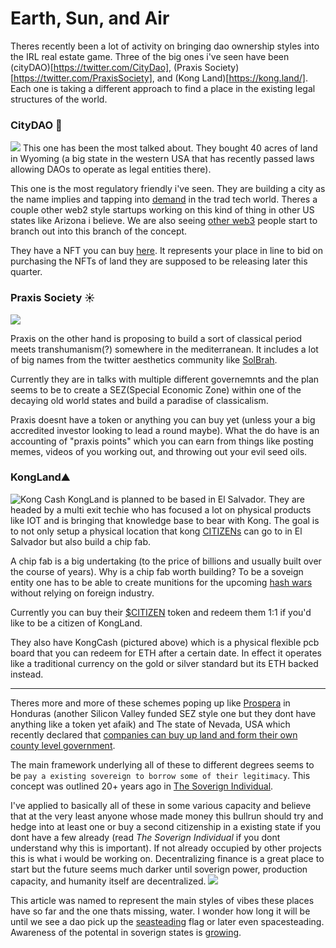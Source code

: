 # Earth, Sun, and Air
Theres recently been a lot of activity on bringing dao ownership styles into the IRL real estate game. Three of the big ones i've seen have been (cityDAO)[https://twitter.com/CityDao], (Praxis Society)[https://twitter.com/PraxisSociety], and (Kong Land)[https://kong.land/]. Each one is taking a different approach to find a place in the existing legal structures of the world.

### CityDAO 💨
![](https://i.imgur.com/HtIxp7n.png)
This one has been the most talked about. They bought 40 acres of land in Wyoming (a big state in the western USA that has recently passed laws allowing DAOs to operate as legal entities there).

This one is the most regulatory friendly i've seen. They are building a city as the name implies and tapping into [demand](https://twitter.com/garybasin/status/1461096160479825923) in the trad tech world. Theres a couple other web2 style startups working on this kind of thing in other US states like Arizona i believe. We are also seeing [other web3](https://twitter.com/mikedemarais/status/1461549702982295553) people start to branch out into this branch of the concept.

They have  a NFT you can buy [here](https://opensea.io/collection/cdao). It represents your place in line to bid on purchasing the NFTs of land they are supposed to be releasing later this quarter.

### Praxis Society ☀️
![](https://i.imgur.com/yQYfiC9.png)

Praxis on the other hand is proposing to build a sort of classical period meets transhumanism(?) somewhere in the mediterranean. It includes a lot of big names from the twitter aesthetics community like [SolBrah](https://twitter.com/SolBrah). 

Currently they are in talks with multiple different governemnts and the plan seems to be to create a SEZ(Special Economic Zone) within one of the decaying old world states and build a paradise of classicalism.

Praxis doesnt have a token or anything you can buy yet (unless your a big accredited investor looking to lead a round maybe). What the do have is an accounting of "praxis points" which you can earn from things like posting memes, videos of you working out, and throwing out your evil seed oils.

### KongLand⛰
![Kong Cash](https://external-content.duckduckgo.com/iu/?u=http%3A%2F%2Fandrewhy.de%2Fwp-content%2Fuploads%2F2019%2F12%2Fkong-cash-launch.jpg&f=1&nofb=1)
KongLand is planned to be based in El Salvador. They are headed by a multi exit techie who has focused a lot on physical products like IOT and is bringing that knowledge base to bear with Kong. The goal is to not only setup a physical location that kong [CITIZENs](https://kong.land/) can go to in El Salvador but also build a chip fab. 

A chip fab is a big undertaking (to the price of billions and usually built over the course of years). Why is a chip fab worth building? To be a soveign entity one has to be able to create munitions for the upcoming [hash wars](https://twitter.com/JasonPLowery/status/1460232592222048260?s=20) without relying on foreign industry.

Currently  you can buy their [$CITIZEN](https://www.dextools.io/app/ether/pair-explorer/0xf5d90ce04151979d0a7c8eaced8ed1419e190477) token and redeem them 1:1 if you'd like to  be  a citizen of KongLand. 

They also have KongCash (pictured above) which is a physical flexible pcb board that you can redeem for ETH after a certain date. In effect it operates like a traditional currency on the gold or silver standard but its ETH backed instead.

___
Theres more and more of these schemes poping up like [Prospera](https://en.wikipedia.org/wiki/Pr%C3%B3spera) in Honduras (another Silicon Valley funded SEZ style one but they dont have anything like a token yet afaik) and The state of Nevada, USA which recently declared that [companies can buy up land and form their own county level government](https://www.bbc.com/news/world-us-canada-56409924).

The main framework underlying all of these to different degrees seems to be ```pay a existing sovereign to borrow some of their legitimacy```. This concept was outlined 20+ years ago in [The Soverign Individual](https://www.lopp.net/pdf/The%20Sovereign%20Individual.pdf). 

I've applied to basically all of these in some various capacity and believe that at the very least anyone whose made money this bullrun should try and hedge into at least one or buy a second citizenship in a existing state if you dont have a few already (read _The Soverign Individual_ if you dont understand why this is important). If not already occupied by other projects this is what i would be working on. Decentralizing finance is a  great place to start but the future seems much darker until soverign power, production capacity, and humanity itself are decentralized.
![](https://upload.wikimedia.org/wikipedia/commons/thumb/9/94/Spacecolony3edit.jpeg/1920px-Spacecolony3edit.jpeg)

This article was named to represent the main styles of vibes these places have so far and the one thats missing, water. I wonder  how long it will be until we see a dao pick up the [seasteading](https://www.freedomhaven.org/) flag or later even spacesteading. Awareness of the potental in soverign states is [growing](https://twitter.com/scupytrooples/status/1461595190393593859?s=20).
